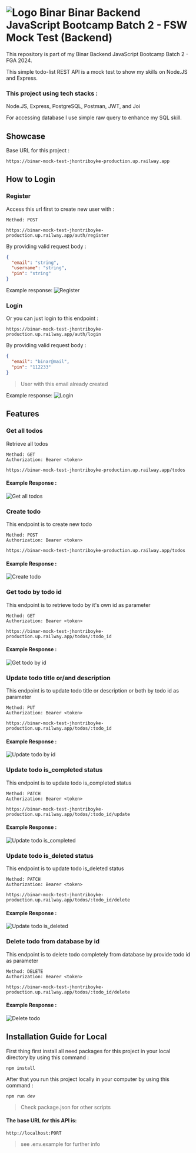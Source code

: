 # ![Logo Binar](./screenshots/logo_binar.png) Binar Backend JavaScript Bootcamp Batch 2 - FSW Mock Test (Backend)

This repository is part of my Binar Backend JavaScript Bootcamp Batch 2 - FGA 2024.

This simple todo-list REST API is a mock test to show my skills on Node.JS and Express.

### This project using tech stacks :

Node.JS, Express, PostgreSQL, Postman, JWT, and Joi

For accessing database I use simple raw query to enhance my SQL skill.

## Showcase

Base URL for this project :

```
https://binar-mock-test-jhontriboyke-production.up.railway.app
```

## How to Login

### Register

Access this url first to create new user with :

```
Method: POST

https://binar-mock-test-jhontriboyke-production.up.railway.app/auth/register
```

By providing valid request body :

```json
{
  "email": "string",
  "username": "string",
  "pin": "string"
}
```

Example response:
![Register](./screenshots/user_created.png)

### Login

Or you can just login to this endpoint :

```
https://binar-mock-test-jhontriboyke-production.up.railway.app/auth/login
```

By providing valid request body :

```json
{
  "email": "binar@mail",
  "pin": "112233"
}
```

> User with this email already created

Example response:
![Login](./screenshots/login_success.png)

## Features

### Get all todos

Retrieve all todos

```
Method: GET
Authorization: Bearer <token>

https://binar-mock-test-jhontriboyke-production.up.railway.app/todos
```

#### Example Response :

![Get all todos](./screenshots/get_all_todos.png)

### Create todo

This endpoint is to create new todo

```
Method: POST
Authorization: Bearer <token>

https://binar-mock-test-jhontriboyke-production.up.railway.app/todos
```

#### Example Response :

![Create todo](./screenshots/create_todo.png)

### Get todo by todo id

This endpoint is to retrieve todo by it's own id as parameter

```
Method: GET
Authorization: Bearer <token>

https://binar-mock-test-jhontriboyke-production.up.railway.app/todos/:todo_id
```

#### Example Response :

![Get todo by id](./screenshots/get_todo_by_id.png)

### Update todo title or/and description

This endpoint is to update todo title or description or both by todo id as parameter

```
Method: PUT
Authorization: Bearer <token>

https://binar-mock-test-jhontriboyke-production.up.railway.app/todos/:todo_id
```

#### Example Response :

![Update todo by id](./screenshots/update_todo.png)

### Update todo is_completed status

This endpoint is to update todo is_completed status

```
Method: PATCH
Authorization: Bearer <token>

https://binar-mock-test-jhontriboyke-production.up.railway.app/todos/:todo_id/update
```

#### Example Response :

![Update todo is_completed](./screenshots/update_todo_is_completed.png)

### Update todo is_deleted status

This endpoint is to update todo is_deleted status

```
Method: PATCH
Authorization: Bearer <token>

https://binar-mock-test-jhontriboyke-production.up.railway.app/todos/:todo_id/delete
```

#### Example Response :

![Update todo is_deleted](./screenshots/update_todo_is_deleted.png)

### Delete todo from database by id

This endpoint is to delete todo completely from database by provide todo id as parameter

```
Method: DELETE
Authorization: Bearer <token>

https://binar-mock-test-jhontriboyke-production.up.railway.app/todos/:todo_id/delete
```

#### Example Response :

![Delete todo](./screenshots/todo_deleted.png)

## Installation Guide for Local

First thing first install all need packages for this project in your local directory by using this command :

```
npm install
```

After that you run this project locally in your computer by using this command :

```
npm run dev
```

> Check package.json for other scripts

#### The base URL for this API is:

```
http://localhost:PORT
```

> see .env.example for further info
